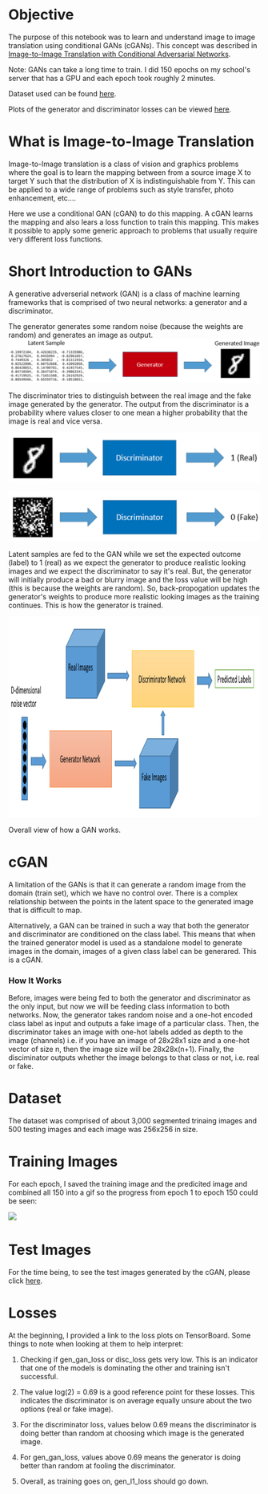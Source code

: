 # Objective
The purpose of this notebook was to learn and understand image to image translation using conditional GANs (cGANs). This concept was described in [Image-to-Image Translation with Conditional Adversarial Networks](https://arxiv.org/abs/1611.07004).

Note: GANs can take a long time to train. I did 150 epochs on my school's server that has a GPU and each epoch took roughly 2 minutes.

Dataset used can be found [here](https://www.kaggle.com/vikramtiwari/pix2pix-dataset).

Plots of the generator and discriminator losses can be viewed [here](https://tensorboard.dev/experiment/HnZe4oRhRBi3oK98evaKLg/#scalars).

#

# What is Image-to-Image Translation

Image-to-Image translation is a class of vision and graphics problems where the goal is to learn the mapping between from a source image X to target Y such that the distribution of X is indistinguishable from Y. This can be applied to a wide range of problems such as style transfer, photo enhancement, etc....  

Here we use a conditional GAN (cGAN) to do this mapping. A cGAN learns the mapping and also lears a loss function to train this mapping. This makes it possible to apply some generic approach to problems that usually require very different loss functions. 

# Short Introduction to GANs

A generative adverserial network (GAN) is a class of machine learning frameworks that is comprised of two neural networks: a generator and a discriminator.

The generator generates some random noise (because the weights are random) and generates an image as output.
![](https://github.com/dominicventura19/cGANCityScapes/blob/main/slide_photos/generator.png)

The discriminator tries to distinguish between the real image and the fake image generated by the generator. The output from the discriminator is a probability where values closer to one mean a higher probability that the image is real and vice versa. 
<p align="center">
  <img width="700" height="100" src="https://github.com/dominicventura19/cGANCityScapes/blob/main/slide_photos/discrim_1.png">
</p>

<p align="center">
  <img width="700" height="100" src="https://github.com/dominicventura19/cGANCityScapes/blob/main/slide_photos/discrim_2.png">
</p>


Latent samples are fed to the GAN while we set the expected outcome (label) to 1 (real) as we expect the generator to produce realistic looking images and we expect the discriminator to say it's real. But, the generator will initially produce a bad or blurry image and the loss value will be high (this is because the weights are random). So, back-propogation updates the generator's weights to produce more realistic looking images as the training continues. This is how the generator is trained. 

<p align="center">
  <img width="800" height="400" src="https://github.com/dominicventura19/cGANCityScapes/blob/main/slide_photos/gan_overall.png">
</p>

Overall view of how a GAN works.

# cGAN

A limitation of the GANs is that it can generate a random image from the domain (train set), which we have no control over. There is a complex relationship between the points in the latent space to the generated image that is difficult to map. 

Alternatively, a GAN can be trained in such a way that both the generator and discriminator are conditioned on the class label. This means that when the trained generator model is used as a standalone model to generate images in the domain, images of a given class label can be generared. This is a cGAN.

### How It Works

Before, images were being fed to both the generator and discriminator as the only input, but now we will be feeding class information to both networks. Now, the generator takes random noise and a one-hot encoded class label as input and outputs a fake image of a particular class. Then, the discriminator takes an image with one-hot labels added as depth to the image (channels) i.e. if you have an image of 28x28x1 size and a one-hot vector of size n, then the image size will be 28x28x(n+1). Finally, the disciminator outputs whether the image belongs to that class or not, i.e. real or fake.

# Dataset

The dataset was comprised of about 3,000 segmented trinaing images and 500 testing images and each image was 256x256 in size.

# Training Images

For each epoch, I saved the training image and the predicited image and combined all 150 into a gif so the progress from epoch 1 to epoch 150 could be seen:


![](https://github.com/dominicventura19/cGANCityScapes/blob/main/half_speed.gif)

# Test Images

For the time being, to see the test images generated by the cGAN, please click [here](https://github.com/dominicventura19/cGANCityScapes/blob/main/Images/combined.pdf).


# Losses

At the beginning, I provided a link to the loss plots on TensorBoard. Some things to note when looking at them to help interpret:

1) Checking if gen_gan_loss or disc_loss gets very low. This is an indicator that one of the models is dominating the other and training isn't successful.

2) The value log(2) = 0.69 is a good reference point for these losses. This indicates the discriminator is on average equally unsure about the two options (real or fake image). 

3) For the discriminator loss, values below 0.69 means the discriminator is doing better than random at choosing which image is the generated image.

4) For gen_gan_loss, values above 0.69 means the generator is doing better than random at fooling the discriminator.

5) Overall, as training goes on, gen_l1_loss should go down.
